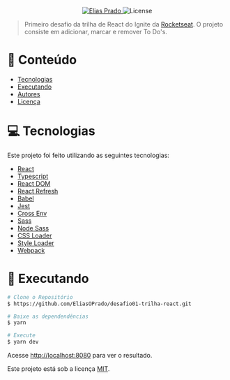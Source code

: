 <p align="center">
   <a href="https://www.linkedin.com/in/elias-oliveira-prado/">
      <img alt="Elias Prado" src="https://img.shields.io/badge/-Elias Prado-263EAB?style=flat&logo=Linkedin&logoColor=white" />
   </a>

  <img alt="License" src="https://img.shields.io/badge/license-MIT-263EAB">
</p>

> Primeiro desafio da trilha de React do Ignite da [Rocketseat](https://github.com/Rocketseat). O projeto consiste em adicionar, marcar e remover To Do's.

# :pushpin: Conteúdo

- [Tecnologias](#computer-tecnologias)
- [Executando](#construction_worker-executando)
- [Autores](#computer-autores)
- [Licença](#closed_book-licença)

# :computer: Tecnologias

Este projeto foi feito utilizando as seguintes tecnologias:

- [React](https://reactjs.org/)
- [Typescript](https://www.typescriptlang.org/)
- [React DOM](https://pt-br.reactjs.org/docs/react-dom.html)
- [React Refresh](https://www.npmjs.com/package/react-refresh)
- [Babel](https://babeljs.io/)
- [Jest](https://jestjs.io/)
- [Cross Env](https://github.com/kentcdodds/cross-env#readme)
- [Sass](https://sass-lang.com/)
- [Node Sass](https://github.com/sass/node-sass)
- [CSS Loader](https://webpack.js.org/loaders/css-loader/)
- [Style Loader](https://webpack.js.org/loaders/style-loader/)
- [Webpack](https://webpack.js.org/)

# :construction_worker: Executando

```bash
# Clone o Repositório
$ https://github.com/EliasOPrado/desafio01-trilha-react.git
```

```bash
# Baixe as dependendências
$ yarn
```

```bash
# Execute
$ yarn dev
```

Acesse <http://localhost:8080> para ver o resultado.


Este projeto está sob a licença [MIT](./LICENSE).